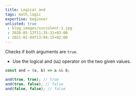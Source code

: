 ```yaml
---
title: Logical and
tags: math,logic
expertise: beginner
unlisted: true
 : blog_images/succulent-1.jpg
 : 2020-05-13T11:35:31+03:00
 : 2021-01-04T13:04:15+02:00
---
```


Checks if both arguments are `true`.

- Use the logical and (`&&`) operator on the two given values.

```js
const and = (a, b) => a && b;
```

```js
and(true, true); // true
and(true, false); // false
and(false, false); // false
```
